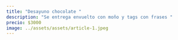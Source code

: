 ```yaml
---
title: "Desayuno chocolate "
description: "Se entrega envuelto con moño y tags con frases "
precio: $3000
image: ../assets/assets/article-1.jpeg
---
```

